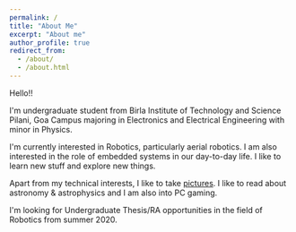 ```yaml
---
permalink: /
title: "About Me"
excerpt: "About me"
author_profile: true
redirect_from: 
  - /about/
  - /about.html
---
```


Hello!!

I'm undergraduate student from Birla Institute of Technology and Science Pilani, Goa Campus majoring in Electronics and Electrical Engineering with minor in Physics. 

I'm currently interested in Robotics, particularly aerial robotics. I am also interested in the role of embedded systems in our day-to-day life. I like to learn new stuff and explore new things.

Apart from my technical interests, I like to take [pictures](https://www.instagram.com/harshulk254/). I like to read about astronomy & astrophysics and I am also into PC gaming.

I'm looking for Undergraduate Thesis/RA opportunities in the field of Robotics from summer 2020. 

